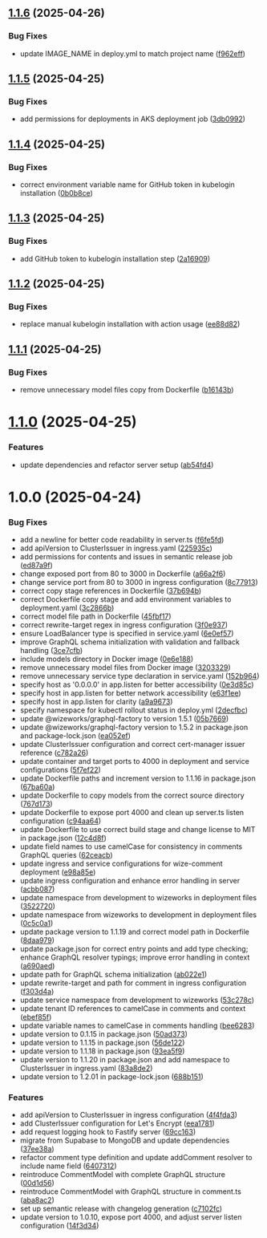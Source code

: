 ## [1.1.6](https://github.com/wize-works/wize-comment/compare/v1.1.5...v1.1.6) (2025-04-26)


### Bug Fixes

* update IMAGE_NAME in deploy.yml to match project name ([f962eff](https://github.com/wize-works/wize-comment/commit/f962eff6ab487bfcc06711d00b08de443a576deb))

## [1.1.5](https://github.com/wize-works/wize-comment/compare/v1.1.4...v1.1.5) (2025-04-25)


### Bug Fixes

* add permissions for deployments in AKS deployment job ([3db0992](https://github.com/wize-works/wize-comment/commit/3db0992d23033c6debd50faab7bf07e033afa01b))

## [1.1.4](https://github.com/wize-works/wize-comment/compare/v1.1.3...v1.1.4) (2025-04-25)


### Bug Fixes

* correct environment variable name for GitHub token in kubelogin installation ([0b0b8ce](https://github.com/wize-works/wize-comment/commit/0b0b8ce36d00add2bfacca9295e61ee2dc8e36c9))

## [1.1.3](https://github.com/wize-works/wize-comment/compare/v1.1.2...v1.1.3) (2025-04-25)


### Bug Fixes

* add GitHub token to kubelogin installation step ([2a16909](https://github.com/wize-works/wize-comment/commit/2a169094b28ea8fb9858caf431276f06c127e162))

## [1.1.2](https://github.com/wize-works/wize-comment/compare/v1.1.1...v1.1.2) (2025-04-25)


### Bug Fixes

* replace manual kubelogin installation with action usage ([ee88d82](https://github.com/wize-works/wize-comment/commit/ee88d82761cf05b48db6b6de6f19e37c57477bf9))

## [1.1.1](https://github.com/wize-works/wize-comment/compare/v1.1.0...v1.1.1) (2025-04-25)


### Bug Fixes

* remove unnecessary model files copy from Dockerfile ([b16143b](https://github.com/wize-works/wize-comment/commit/b16143bbd6b8404dca54e1b10c56ec85b0d73a65))

# [1.1.0](https://github.com/wize-works/wize-comment/compare/v1.0.0...v1.1.0) (2025-04-25)


### Features

* update dependencies and refactor server setup ([ab54fd4](https://github.com/wize-works/wize-comment/commit/ab54fd45a83157021fe26ff873e8258410df6449))

# 1.0.0 (2025-04-24)


### Bug Fixes

* add a newline for better code readability in server.ts ([f6fe5fd](https://github.com/wize-works/wize-comment/commit/f6fe5fdbbee4f8f296645325f5d3789c5b3e4a84))
* add apiVersion to ClusterIssuer in ingress.yaml ([225935c](https://github.com/wize-works/wize-comment/commit/225935c4ccee6dbc0e02c6bd5a88ec24ac81139b))
* add permissions for contents and issues in semantic release job ([ed87a9f](https://github.com/wize-works/wize-comment/commit/ed87a9f2ab457395c575155cb6b49f65f72f54e0))
* change exposed port from 80 to 3000 in Dockerfile ([a66a2f6](https://github.com/wize-works/wize-comment/commit/a66a2f60ee4412989dc136f59404c9361825206b))
* change service port from 80 to 3000 in ingress configuration ([8c77913](https://github.com/wize-works/wize-comment/commit/8c77913b6f8c1d79d4e70d5f1653bb1b14acc033))
* correct copy stage references in Dockerfile ([37b694b](https://github.com/wize-works/wize-comment/commit/37b694b8e801e0c646e799602575f2634e7c0eb7))
* correct Dockerfile copy stage and add environment variables to deployment.yaml ([3c2866b](https://github.com/wize-works/wize-comment/commit/3c2866b74e5f300cccdffcada8b0879d3997cc6a))
* correct model file path in Dockerfile ([45fbf17](https://github.com/wize-works/wize-comment/commit/45fbf17c999427bc8af667599a27ca91c85332a8))
* correct rewrite-target regex in ingress configuration ([3f0e937](https://github.com/wize-works/wize-comment/commit/3f0e9378661900af2be21f0c33ff512169368701))
* ensure LoadBalancer type is specified in service.yaml ([6e0ef57](https://github.com/wize-works/wize-comment/commit/6e0ef5707c353d0e7cd6de4896115c58174a37d6))
* improve GraphQL schema initialization with validation and fallback handling ([3ce7cfb](https://github.com/wize-works/wize-comment/commit/3ce7cfb4244540267bb7afc377b0ca7d806c9069))
* include models directory in Docker image ([0e6e188](https://github.com/wize-works/wize-comment/commit/0e6e1880c7f1918f512ee688ec62c1172156147d))
* remove unnecessary model files from Docker image ([3203329](https://github.com/wize-works/wize-comment/commit/320332936de7127a056ed4de22406cd02d32b67a))
* remove unnecessary service type declaration in service.yaml ([152b964](https://github.com/wize-works/wize-comment/commit/152b964b635e17f4daeebbd1215bfc8990b81740))
* specify host as '0.0.0.0' in app.listen for better accessibility ([0e3d85c](https://github.com/wize-works/wize-comment/commit/0e3d85c840add3125b95d1b0a68183738a550efc))
* specify host in app.listen for better network accessibility ([e63f1ee](https://github.com/wize-works/wize-comment/commit/e63f1eef3127eaa374afd01bf308b54b945271ef))
* specify host in app.listen for clarity ([a9a9673](https://github.com/wize-works/wize-comment/commit/a9a9673c4d75ca9e826fe62be1379345c9e4d050))
* specify namespace for kubectl rollout status in deploy.yml ([2decfbc](https://github.com/wize-works/wize-comment/commit/2decfbce09cf7ce6be5aaca98c4c11759a11e5ef))
* update @wizeworks/graphql-factory to version 1.5.1 ([05b7669](https://github.com/wize-works/wize-comment/commit/05b76699a90fcc8e32a7f3bbaa77cbe5c2d0707c))
* update @wizeworks/graphql-factory version to 1.5.2 in package.json and package-lock.json ([ea052ef](https://github.com/wize-works/wize-comment/commit/ea052ef3a5c8dc9117d7008806132f228572647b))
* update ClusterIssuer configuration and correct cert-manager issuer reference ([c782a26](https://github.com/wize-works/wize-comment/commit/c782a26cd064f0a0f9f0d8a46601e29b355908a5))
* update container and target ports to 4000 in deployment and service configurations ([5f7ef22](https://github.com/wize-works/wize-comment/commit/5f7ef22b1d3e44ebab4f6198bec7331249550e1d))
* update Dockerfile paths and increment version to 1.1.16 in package.json ([67ba60a](https://github.com/wize-works/wize-comment/commit/67ba60a4eef17ffbec6af9ccd594d38ccc0a463d))
* update Dockerfile to copy models from the correct source directory ([767d173](https://github.com/wize-works/wize-comment/commit/767d17388a047acac457d59028b5066ed1a3b36a))
* update Dockerfile to expose port 4000 and clean up server.ts listen configuration ([c94aa64](https://github.com/wize-works/wize-comment/commit/c94aa644334b2139fbbdbd90e31d683157bd9633))
* update Dockerfile to use correct build stage and change license to MIT in package.json ([12c4d8f](https://github.com/wize-works/wize-comment/commit/12c4d8fe2230a78b5020aa08c5d7924f9a28b6d6))
* update field names to use camelCase for consistency in comments GraphQL queries ([62ceacb](https://github.com/wize-works/wize-comment/commit/62ceacbcac06a301231428f1b3c5515ba7bf2479))
* update ingress and service configurations for wize-comment deployment ([e98a85e](https://github.com/wize-works/wize-comment/commit/e98a85e21156a03a73f0ed52a193cc39de3286d4))
* update ingress configuration and enhance error handling in server ([acbb087](https://github.com/wize-works/wize-comment/commit/acbb087b457c93394a6c0e3e5dc29f4d61c1600b))
* update namespace from development to wizeworks in deployment files ([3522720](https://github.com/wize-works/wize-comment/commit/35227208f7e616ba295560018a028d9095c6b4d6))
* update namespace from wizeworks to development in deployment files ([0c5c0a1](https://github.com/wize-works/wize-comment/commit/0c5c0a1e57b554b6e83267e718046eef8e72ca36))
* update package version to 1.1.19 and correct model path in Dockerfile ([8daa979](https://github.com/wize-works/wize-comment/commit/8daa979a7fad2116c3f57b8c1fdb03b7898fdc44))
* update package.json for correct entry points and add type checking; enhance GraphQL resolver typings; improve error handling in context ([a690aed](https://github.com/wize-works/wize-comment/commit/a690aed341d2d0cccbb9974d69f72618a8727709))
* update path for GraphQL schema initialization ([ab022e1](https://github.com/wize-works/wize-comment/commit/ab022e18697e657c61a55b1ac59a2bb0c483bfe7))
* update rewrite-target and path for comment in ingress configuration ([f303d4a](https://github.com/wize-works/wize-comment/commit/f303d4a2b3ec69693eafe8719c14751661f4c3bd))
* update service namespace from development to wizeworks ([53c278c](https://github.com/wize-works/wize-comment/commit/53c278cc6fe22d6b878c2cd3d02cfe7b6f84f712))
* update tenant ID references to camelCase in comments and context ([ebef85f](https://github.com/wize-works/wize-comment/commit/ebef85f8fc9182903a7015a8b8c56ab5dd6c8444))
* update variable names to camelCase in comments handling ([bee6283](https://github.com/wize-works/wize-comment/commit/bee62836f5b9df3fdcbc960e5a72c9487f2edd1c))
* update version to 0.1.15 in package.json ([50ad373](https://github.com/wize-works/wize-comment/commit/50ad373c605c1fa6c8c97552ecad0f3097dc93d4))
* update version to 1.1.15 in package.json ([56de122](https://github.com/wize-works/wize-comment/commit/56de1227d7705cce04b1e236d68f08f2f6079bf3))
* update version to 1.1.18 in package.json ([93ea5f9](https://github.com/wize-works/wize-comment/commit/93ea5f95904d4229f0ce7da36783f33747b7c2a8))
* update version to 1.1.20 in package.json and add namespace to ClusterIssuer in ingress.yaml ([83a8de2](https://github.com/wize-works/wize-comment/commit/83a8de22d945a9e6ce02060e92df88b8d4576c18))
* update version to 1.2.01 in package-lock.json ([688b151](https://github.com/wize-works/wize-comment/commit/688b151a7792b54a699032bd07e14a799459295c))


### Features

* add apiVersion to ClusterIssuer in ingress configuration ([4f4fda3](https://github.com/wize-works/wize-comment/commit/4f4fda30db697a6a60471441863631eb3113b2ae))
* add ClusterIssuer configuration for Let's Encrypt ([eea1781](https://github.com/wize-works/wize-comment/commit/eea1781a0051c301365f9001e6b5c0730723c182))
* add request logging hook to Fastify server ([69cc163](https://github.com/wize-works/wize-comment/commit/69cc1638f82845f7a1957d72751eaebd688b1ed6))
* migrate from Supabase to MongoDB and update dependencies ([37ee38a](https://github.com/wize-works/wize-comment/commit/37ee38a8e44d8c147cac3b44e64e839513cc706e))
* refactor comment type definition and update addComment resolver to include name field ([6407312](https://github.com/wize-works/wize-comment/commit/6407312142e77699452d8200aa8985b75b4a124f))
* reintroduce CommentModel with complete GraphQL structure ([00d1d56](https://github.com/wize-works/wize-comment/commit/00d1d56fbaf0cb1e6ed8203b8bb079c5f490fd63))
* reintroduce CommentModel with GraphQL structure in comment.ts ([aba8ac2](https://github.com/wize-works/wize-comment/commit/aba8ac267e9aaff282c3f52e0a9ba1e914342906))
* set up semantic release with changelog generation ([c7102fc](https://github.com/wize-works/wize-comment/commit/c7102fcd5756fbdb09b2cffa364939dd3ce26155))
* update version to 1.0.10, expose port 4000, and adjust server listen configuration ([14f3d34](https://github.com/wize-works/wize-comment/commit/14f3d34814afbb1b3e5fadc9919c91af7099d714))
